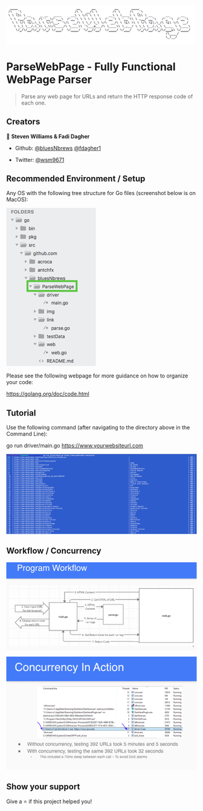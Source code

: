 ![ParseWebPage](https://github.com/bluesNbrews/ParseWebPage/blob/master/img/readmeTitleImg.png)

# ParseWebPage - Fully Functional WebPage Parser

> Parse any web page for URLs and return the HTTP response code of each one.

## Creators

👤 **Steven Williams & Fadi Dagher**

* Github: [@bluesNbrews](https://github.com/bluesNbrews)
          [@fdagher1](https://github.com/fdagher1)

* Twitter: [@wsm9671](https://twitter.com/wsm9671)

## Recommended Environment / Setup

Any OS with the following tree structure for Go files (screenshot below is on MacOS):

![ParseWebPage](https://github.com/bluesNbrews/ParseWebPage/blob/master/img/fileStructure.png)

Please see the following webpage for more guidance on how to organize your code:

https://golang.org/doc/code.html

## Tutorial

Use the following command (after navigating to the directory above in the Command Line): 

go run driver/main.go https://www.yourwebsiteurl.com

![ParseWebPage](https://github.com/bluesNbrews/ParseWebPage/blob/master/img/tutorial.png)

## Workflow / Concurrency

![ParseWebPage](https://github.com/bluesNbrews/ParseWebPage/blob/master/img/workflow.png)

![ParseWebPage](https://github.com/bluesNbrews/ParseWebPage/blob/master/img/concurrency.png)

## Show your support

Give a ⭐️ if this project helped you!


